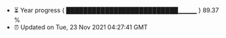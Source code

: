 - ⏳ Year progress { ██████████████████████████▁▁▁▁ } 89.37 %
- ⏰ Updated on Tue, 23 Nov 2021 04:27:41 GMT

